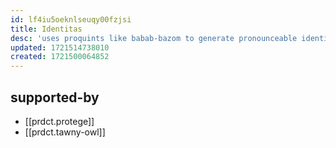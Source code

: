 ```yaml
---
id: lf4iu5oeknlseuqy00fzjsi
title: Identitas
desc: 'uses proquints like babab-bazom to generate pronounceable identifiers'
updated: 1721514738010
created: 1721500064852
---
```


## supported-by

- [[prdct.protege]]
- [[prdct.tawny-owl]]